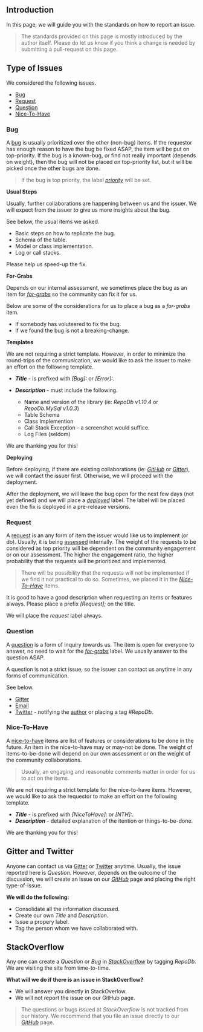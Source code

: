 ## Introduction

In this page, we will guide you with the standards on how to report an issue.

> The standards provided on this page is mostly introduced by the author itself. Please do let us know if you think a change is needed by submitting a pull-request on this page.

## Type of Issues

We considered the following issues.

- [Bug](https://github.com/mikependon/RepoDb/blob/master/RepoDb.Docs/Reporting%20an%20Issue.md#bug)
- [Request](https://github.com/mikependon/RepoDb/blob/master/RepoDb.Docs/Reporting%20an%20Issue.md#request)
- [Question](https://github.com/mikependon/RepoDb/blob/master/RepoDb.Docs/Reporting%20an%20Issue.md#question)
- [Nice-To-Have](https://github.com/mikependon/RepoDb/blob/master/RepoDb.Docs/Reporting%20an%20Issue.md#nice-to-have)

### Bug

A [bug](https://github.com/mikependon/RepoDb/issues?q=is%3Aissue+is%3Aopen+label%3Abug) is usually prioritized over the other (non-bug) items. If the requestor has enough reason to have the bug be fixed ASAP, the item will be put on top-priority. If the bug is a known-bug, or find not really important (depends on weight), then the bug will not be placed on top-priority list, but it will be picked once the other bugs are done.

> If the bug is top priority, the label [*priority*](https://github.com/mikependon/RepoDb/issues?q=is%3Aissue+is%3Aopen+label%3Apriority) will be set.

**Usual Steps**

Usually, further collaborations are happening between us and the issuer. We will expect from the issuer to give us more insights about the bug.
	
See below, the usual items we asked.

- Basic steps on how to replicate the bug.
- Schema of the table.
- Model or class implementation.
- Log or call stacks.

Please help us speed-up the fix.

**For-Grabs**

Depends on our internal assessment, we sometimes place the bug as an item for [*for-grabs*](https://github.com/mikependon/RepoDb/issues?q=is%3Aissue+is%3Aopen+label%3A%22for+grabs%22) so the community can fix it for us.

Below are some of the considerations for us to place a bug as a *for-grabs* item.

- If somebody has voluteered to fix the bug.
- If we found the bug is not a breaking-change.

**Templates**

We are not requiring a strict template. However, in order to minimize the round-trips of the communication, we would like to ask the issuer to make an effort on the following template.

- ***Title*** - is prefixed with *[Bug]:* or *[Error]:*.
- ***Description*** - must include the following.

	- Name and version of the library (ie: *RepoDb v1.10.4* or *RepoDb.MySql v1.0.3*)
	- Table Schema
	- Class Implemention
	- Call Stack Exception - a screenshot would suffice.
	- Log Files (seldom)

We are thanking you for this!

**Deploying**

Before deploying, if there are existing collaborations (ie: [*GitHub*](https://github.com/mikependon/RepoDb/issues) or [*Gitter*](https://gitter.im/RepoDb/community)), we will contact the issuer first. Otherwise, we will proceed with the deployment.

After the deployment, we will leave the bug open for the next few days (not yet defined) and we will place a [*deployed*](https://github.com/mikependon/RepoDb/issues?q=is%3Aissue+is%3Aopen+label%3Adeployed) label. The label will be placed even the fix is deployed in a pre-release versions.

### Request

A [request](https://github.com/mikependon/RepoDb/issues?q=is%3Aissue+is%3Aopen+label%3Arequest) is an any form of item the issuer would like us to implement (or do). Usually, it is being [assessed](https://github.com/mikependon/RepoDb/issues?q=is%3Aissue+is%3Aopen+label%3A%22under+assessment%22) internally. The weight of the requests to be considered as top priority will be dependent on the community engagement or on our assessment. The higher the engagement ratio, the higher probability that the requests will be prioritized and implemented.

> There will be possibility that the requests will not be implemented if we find it not practical to do so. Sometimes, we placed it in the [*Nice-To-Have*](https://github.com/mikependon/RepoDb/blob/master/RepoDb.Docs/Reporting%20an%20Issue.md#nice-to-have) items.

It is good to have a good description when requesting an items or features always. Please place a prefix *[Request];* on the title.

We will place the *request* label always.

### Question

A [question](https://github.com/mikependon/RepoDb/issues?q=is%3Aissue+is%3Aopen+label%3Aquestion) is a form of inquiry towards us. The item is open for everyone to answer, no need to wait for the [*for-grabs*](https://github.com/mikependon/RepoDb/issues?q=is%3Aissue+is%3Aopen+label%3A%22for+grabs%22) label. We usually answer to the question ASAP.

A question is not a strict issue, so the issuer can contact us anytime in any forms of communication.

See below.

- [Gitter](https://gitter.im/RepoDb/community)
- [Email](https://repodb.readthedocs.io/en/latest/pages/contact.html)
- [Twitter](https://twitter.com/home) - notifying the [author](https://twitter.com/mike_pendon) or placing a tag *#RepoDb*.

### Nice-To-Have

A [nice-to-have](https://github.com/mikependon/RepoDb/labels/nice%20to%20have) items are list of features or considerations to be done in the future. An item in the nice-to-have may or may-not be done. The weight of items-to-be-done will depend on our own assessment or on the weight of the community collaborations.

> Usually, an engaging and reasonable comments matter in order for us to act on the items.

We are not requiring a strict template for the nice-to-have items. However, we would like to ask the requestor to make an effort on the following template.

- ***Title*** - is prefixed with *[NiceToHave]:* or *[NTH]:*.
- ***Description*** - detailed explanation of the itention or things-to-be-done.

We are thanking you for this!

## Gitter and Twitter

Anyone can contact us via [Gitter](https://gitter.im/RepoDb/community) or [Twitter](https://twitter.com/home) anytime. Usually, the issue reported here is *Question*. However, depends on the outcome of the discussion, we will create an issue on our [*GitHub*](https://github.com/mikependon/RepoDb/issues) page and placing the right type-of-issue.

**We will do the following:**

- Consolidate all the information discussed.
- Create our own *Title* and *Description*.
- Issue a propery label.
- Tag the person whom we have collaborated with.

## StackOverflow

Any one can create a *Question* or *Bug* in [*StackOverflow*](https://stackoverflow.com/questions/tagged/repodb) by tagging *RepoDb*. We are visiting the site from time-to-time.

**What will we do if there is an issue in StackOverflow?**

- We will answer you directly in StackOverlow.
- We will not report the issue on our GitHub page.

> The questions or bugs issued at *StackOverflow* is not tracked from our history. We recommend that you file an issue directly to our [*GitHub*](https://github.com/mikependon/RepoDb/issues) page.